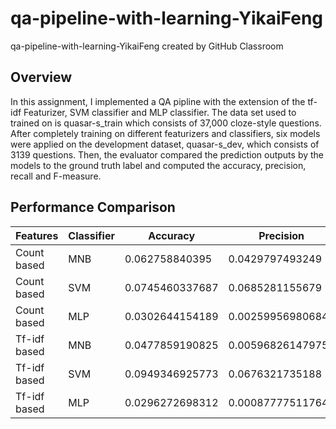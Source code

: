 # qa-pipeline-with-learning-YikaiFeng
qa-pipeline-with-learning-YikaiFeng created by GitHub Classroom
## Overview
In this assignment, I implemented a QA pipline with the extension of the tf-idf Featurizer, SVM classifier and MLP classifier. The data set used to trained on is quasar-s_train which consists of 37,000 cloze-style questions. After completely training on different featurizers and classifiers, six models were applied on the development dataset, quasar-s_dev, which consists of 3139 questions. Then, the evaluator compared the prediction outputs by the models to the ground truth label and computed the accuracy, precision, recall and F-measure.
## Performance Comparison
| Features 	   | Classifier | Accuracy        | Precision         | Recall          | F-measure        |
| ------------ | ---------- | --------------- | ----------------- | --------------- | ---------------- |
| Count based  | MNB		| 0.062758840395  | 0.0429797493249   | 0.062758840395  | 0.0301701298451  |
| Count based  | SVM		| 0.0745460337687 | 0.0685281155679   | 0.0745460337687 | 0.0628445053033  |
| Count based  | MLP		| 0.0302644154189 | 0.00259956980684  | 0.0302644154189 | 0.00335852741917 |
| Tf-idf based | MNB		| 0.0477859190825 | 0.00596826147975  | 0.0477859190825 | 0.00932774947469 |
| Tf-idf based | SVM		| 0.0949346925773 | 0.0676321735188   | 0.0949346925773 | 0.0640987975182  |
| Tf-idf based | MLP		| 0.0296272698312 | 0.000877775117648 | 0.0296272698312 | 0.00170503471182 |